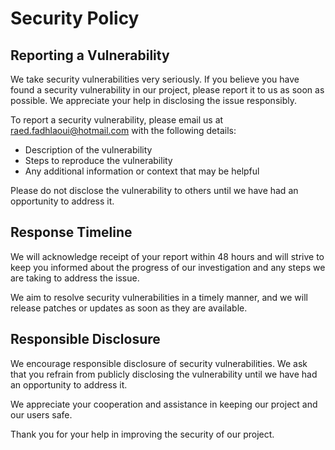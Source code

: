 # Security Policy

## Reporting a Vulnerability

We take security vulnerabilities very seriously. If you believe you have found a security vulnerability in our project, please report it to us as soon as possible. We appreciate your help in disclosing the issue responsibly.

To report a security vulnerability, please email us at [raed.fadhlaoui@hotmail.com](mailto:raed.fadhlaoui@hotmail.com) with the following details:

- Description of the vulnerability
- Steps to reproduce the vulnerability
- Any additional information or context that may be helpful

Please do not disclose the vulnerability to others until we have had an opportunity to address it.

## Response Timeline

We will acknowledge receipt of your report within 48 hours and will strive to keep you informed about the progress of our investigation and any steps we are taking to address the issue.

We aim to resolve security vulnerabilities in a timely manner, and we will release patches or updates as soon as they are available.

## Responsible Disclosure

We encourage responsible disclosure of security vulnerabilities. We ask that you refrain from publicly disclosing the vulnerability until we have had an opportunity to address it.

We appreciate your cooperation and assistance in keeping our project and our users safe.

Thank you for your help in improving the security of our project.
